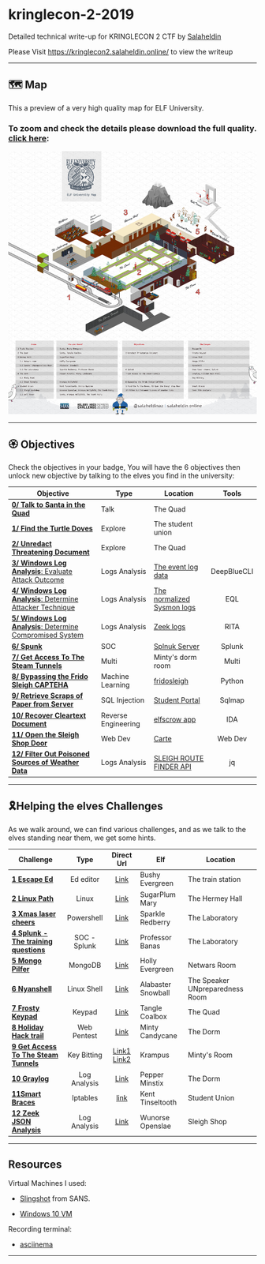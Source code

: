 # kringlecon-2-2019
Detailed technical write-up for KRINGLECON 2 CTF
by [Salaheldin](https://twitter.com/salaheldinaz)

Please Visit https://kringlecon2.salaheldin.online/ to view the writeup

---

## 🗺 Map

This a preview of a very high quality map for ELF University.

### To zoom and check the details please download the full quality. [click here](/images/kringlecon-map.png):

![Map](images/map.jpg)

---

## 🏵 Objectives

Check the objectives in your badge, You will have the 6 objectives then unlock new objective by talking to the elves you find in the university:

| Objective | Type | Location | Tools |
| --------- | ---- | -------- | :---: |
| [**0/ Talk to Santa in the Quad**](/objectives/objective0) | Talk | The Quad | |
| [**1/ Find the Turtle Doves**](/objectives/objective1) | Explore | The student union | |
| [**2/ Unredact Threatening Document**](/objectives/objective2) | Explore | The Quad | |
| [**3/ Windows Log Analysis**: Evaluate Attack Outcome](/objectives/objective3) | Logs Analysis | [The event log data](https://downloads.elfu.org/Security.evtx.zip) | DeepBlueCLI
| [**4/ Windows Log Analysis**: Determine Attacker Technique](/objectives/objective4) | Logs Analysis | [The normalized Sysmon logs](https://downloads.elfu.org/sysmon-data.json.zip) | EQL
| [**5/ Windows Log Analysis**: Determine Compromised System](/objectives/objective5) | Logs Analysis | [Zeek logs](https://downloads.elfu.org/elfu-zeeklogs.zip) | RITA
| [**6/ Spunk**](/objectives/objective6) | SOC | [Splnuk Server](https://splunk.elfu.org/) | Splunk
| [**7/ Get Access To The Steam Tunnels**](/objectives/objective7) | Multi | Minty's dorm room | Multi  
| [**8/ Bypassing the Frido Sleigh CAPTEHA**](/objectives/objective8) | Machine Learning | [fridosleigh](https://fridosleigh.com) | Python
| [**9/ Retrieve Scraps of Paper from Server**](/objectives/objective9)| SQL Injection | [Student Portal](https://studentportal.elfu.org/) | Sqlmap
| [**10/ Recover Cleartext Document**](/objectives/objective10) | Reverse Engineering | [elfscrow app](https://downloads.elfu.org/elfscrow.exe) | IDA
| [**11/ Open the Sleigh Shop Door**](/objectives/objective11) | Web Dev | [Carte](https://crate.elfu.org/) | Web Dev
| [**12/ Filter Out Poisoned Sources of Weather Data**](/objectives/objective12) | Logs Analysis | [SLEIGH ROUTE FINDER API](https://srf.elfu.org/) | jq

---

## 🎗Helping the elves Challenges

As we walk around, we can find various challenges, and as we talk to the elves standing near them, we get some hints.

Challenge | Type | Direct Url | Elf | Location |
--------- |:----:|:---------: | --- | --------|
[**1 Escape Ed**](/helptheelves/challenge1) | Ed editor | [Link](https://docker2019.kringlecon.com/?challenge=edescape&id=ef59b992-558d-4580-b5a0-9cfa0d19f1df) | Bushy Evergreen | The train station |
[**2 Linux Path**](/helptheelves/challenge2) | Linux | [Link](https://docker2019.kringlecon.com/?challenge=path&id=ef59b992-558d-4580-b5a0-9cfa0d19f1df) | SugarPlum Mary | The Hermey Hall |
[**3 Xmas laser cheers**](/helptheelves/challeng3) | Powershell | [Link](https://docker2019.kringlecon.com/?challenge=powershell&id=ef59b992-558d-4580-b5a0-9cfa0d19f1df) | Sparkle Redberry | The Laboratory
[**4 Splunk - The training questions**](/helptheelves/challenge4) | SOC - Splunk | [Link](https://splunk.elfu.org) | Professor Banas | The Laboratory
[**5 Mongo Pilfer**](/helptheelves/challenge5) | MongoDB | [Link](https://docker2019.kringlecon.com/?challenge=mongo&id=ef59b992-558d-4580-b5a0-9cfa0d19f1df) | Holly Evergreen | Netwars Room
[**6 Nyanshell**](/helptheelves/challenge6) | Linux Shell | [Link](https://docker2019.kringlecon.com/?challenge=nyanshell&id=ef59b992-558d-4580-b5a0-9cfa0d19f1df) | Alabaster Snowball | The Speaker UNpreparedness Room
[**7 Frosty Keypad**](/helptheelves/challenge7)| Keypad | [Link](https://docker2019.kringlecon.com/?challenge=keypad&id=ef59b992-558d-4580-b5a0-9cfa0d19f1df) | Tangle Coalbox | The Quad
[**8 Holiday Hack trail**](/helptheelves/challenge8) | Web Pentest | [Link](https://trail.elfu.org/)| Minty Candycane | The Dorm
[**9 Get Access To The Steam Tunnels**](/helptheelves/challenge9) | Key Bitting | [Link1](https://key.elfu.org/) [Link2](https://thisisit.elfu.org/) | Krampus | Minty's Room
[**10 Graylog**](/helptheelves/challenge10) | Log Analysis | [Link](https://graylog.elfu.org/) | Pepper Minstix | The Dorm
[**11Smart Braces**](/helptheelves/challenge11) | Iptables | [link](https://docker2019.kringlecon.com/?challenge=iptables&id=ef59b992-558d-4580-b5a0-9cfa0d19f1df) | Kent Tinseltooth | Student Union
[**12 Zeek JSON Analysis**](/helptheelves/challenge12) | Log Analysis | [Link](https://docker2019.kringlecon.com/?challenge=jq&id=ef59b992-558d-4580-b5a0-9cfa0d19f1df) | Wunorse Openslae | Sleigh Shop

---

## Resources

Virtual Machines I used:

- [Slingshot](https://www.sans.org/slingshot-vmware-linux/download) from SANS.

- [Windows 10 VM](https://developer.microsoft.com/en-us/windows/downloads/virtual-machines)

Recording terminal:

- [asciinema](https://asciinema.org/)


---
